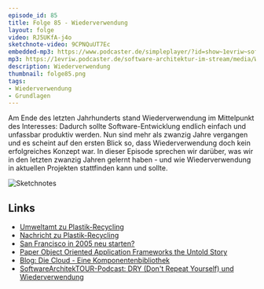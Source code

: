 ```yaml
---
episode_id: 85
title: Folge 85 - Wiederverwendung
layout: folge
video: RJ5UKfA-j4o
sketchnote-video: 9CPNQuUT7Ec
embedded-mp3: https://www.podcaster.de/simpleplayer/?id=show~1evriw~software-architektur-im-stream~pod-c53d902a663355ae11ab7f3ea8&v=1635178782
mp3: https://1evriw.podcaster.de/software-architektur-im-stream/media/Wiederverwendung.mp3
description: Wiederverwendung 
thumbnail: folge85.png
tags:
- Wiederverwendung
- Grundlagen
---
```


Am Ende des letzten Jahrhunderts stand Wiederverwendung im Mittelpunkt
des Interesses: Dadurch sollte Software-Entwicklung endlich einfach
und unfassbar produktiv werden. Nun sind mehr als zwanzig Jahre
vergangen und es scheint auf den ersten Blick so, dass
Wiederverwendung doch kein erfolgreiches Konzept war. In dieser
Episode sprechen wir darüber, was wir in den letzten zwanzig Jahren
gelernt haben - und wie Wiederverwendung in aktuellen Projekten
stattfinden kann und sollte.

![Sketchnotes](/sketchnotes/folge85.png)

## Links


* [Umweltamt zu Plastik-Recycling](https://www.umweltbundesamt.de/daten/ressourcen-abfall/verwertung-entsorgung-ausgewaehlter-abfallarten/kunststoffabfaelle#unterschiede-bei-der-stofflichen-verwertung)
* [Nachricht zu
  Plastik-Recycling](https://www.forschung-und-wissen.de/nachrichten/umwelt/recyclingquote-von-plastikmuell-in-deutschland-nur-bei-16-prozent-13373011)
* [San Francisco in 2005 neu
  starten?](https://redmonk.com/jgovernor/2005/11/07/time-for-ibm-to-restart-the-san-francisco-project/)
* [Paper Object Oriented Application Frameworks the Untold Story](https://www.researchgate.net/publication/228576120_Object_Oriented_Application_Frameworks_the_Untold_Story)
* [Blog: Die Cloud - Eine
  Komponentenbibliothek](https://www.heise.de/developer/artikel/Die-Cloud-Eine-Komponentenbibliothek-3354034.html)
* [SoftwareArchitekTOUR-Podcast: DRY (Don't Repeat Yourself) und Wiederverwendung](https://www.heise.de/developer/artikel/Episode-88-DRY-Don-t-Repeat-Yourself-und-Wiederverwendung-6261881.html)
